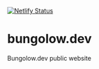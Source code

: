 [![Netlify Status](https://api.netlify.com/api/v1/badges/2fc7d64a-83c6-4e97-b728-e3a48140ea72/deploy-status)](https://app.netlify.com/sites/sage-lokum-864201/deploys)

# bungolow.dev
Bungolow.dev public website
